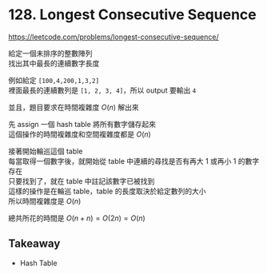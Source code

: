 # 128. Longest Consecutive Sequence

<https://leetcode.com/problems/longest-consecutive-sequence/>

給定一個未排序的整數陣列  
找出其中最長的連續數字長度

例如給定 `[100,4,200,1,3,2]`  
裡面最長的連續數列是 `[1, 2, 3, 4]`，所以 output 要輸出 `4`

並且，題目要求在時間複雜度 $O(n)$ 解出來

先 assign 一個 hash table 將所有數字儲存起來  
這個操作的時間複雜度和空間複雜度都是 $O(n)$  

接著開始輪巡這個 table  
每當取得一個數字後，就開始從 table 中連續的尋找是否有再大 1 或再小 1 的數字存在  
只要找到了，就在 table 中註記該數字已被找到  
這樣的操作是在輪巡 table，table 的長度取決於給定數列的大小  
所以時間複雜度是 $O(n)$

總共所花的時間是 $O(n+n)=O(2n)=O(n)$

## Takeaway

- Hash Table
